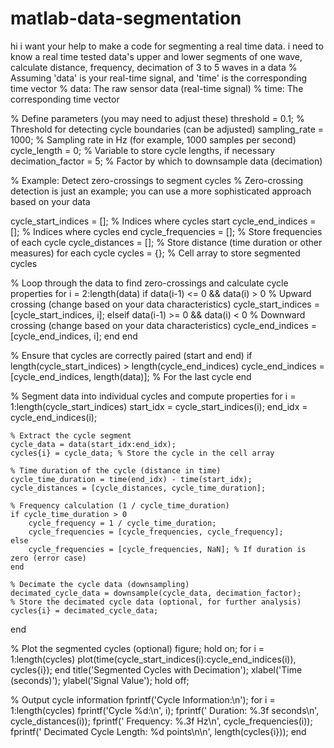 # matlab-data-segmentation
hi i want your help to make a code for segmenting a real time data. i need to know a real time tested data's upper and lower segments of one wave,  calculate distance, frequency, decimation of 3 to 5 waves in a data
% Assuming 'data' is your real-time signal, and 'time' is the corresponding time vector
% data: The raw sensor data (real-time signal)
% time: The corresponding time vector

% Define parameters (you may need to adjust these)
threshold = 0.1; % Threshold for detecting cycle boundaries (can be adjusted)
sampling_rate = 1000; % Sampling rate in Hz (for example, 1000 samples per second)
cycle_length = 0; % Variable to store cycle lengths, if necessary
decimation_factor = 5; % Factor by which to downsample data (decimation)

% Example: Detect zero-crossings to segment cycles
% Zero-crossing detection is just an example; you can use a more sophisticated approach based on your data

cycle_start_indices = []; % Indices where cycles start
cycle_end_indices = []; % Indices where cycles end
cycle_frequencies = []; % Store frequencies of each cycle
cycle_distances = []; % Store distance (time duration or other measures) for each cycle
cycles = {}; % Cell array to store segmented cycles

% Loop through the data to find zero-crossings and calculate cycle properties
for i = 2:length(data)
    if data(i-1) <= 0 && data(i) > 0 % Upward crossing (change based on your data characteristics)
        cycle_start_indices = [cycle_start_indices, i];
    elseif data(i-1) >= 0 && data(i) < 0 % Downward crossing (change based on your data characteristics)
        cycle_end_indices = [cycle_end_indices, i];
    end
end

% Ensure that cycles are correctly paired (start and end)
if length(cycle_start_indices) > length(cycle_end_indices)
    cycle_end_indices = [cycle_end_indices, length(data)]; % For the last cycle
end

% Segment data into individual cycles and compute properties
for i = 1:length(cycle_start_indices)
    start_idx = cycle_start_indices(i);
    end_idx = cycle_end_indices(i);
    
    % Extract the cycle segment
    cycle_data = data(start_idx:end_idx);
    cycles{i} = cycle_data; % Store the cycle in the cell array
    
    % Time duration of the cycle (distance in time)
    cycle_time_duration = time(end_idx) - time(start_idx);
    cycle_distances = [cycle_distances, cycle_time_duration];
    
    % Frequency calculation (1 / cycle_time_duration)
    if cycle_time_duration > 0
        cycle_frequency = 1 / cycle_time_duration;
        cycle_frequencies = [cycle_frequencies, cycle_frequency];
    else
        cycle_frequencies = [cycle_frequencies, NaN]; % If duration is zero (error case)
    end
    
    % Decimate the cycle data (downsampling)
    decimated_cycle_data = downsample(cycle_data, decimation_factor);
    % Store the decimated cycle data (optional, for further analysis)
    cycles{i} = decimated_cycle_data;
end

% Plot the segmented cycles (optional)
figure;
hold on;
for i = 1:length(cycles)
    plot(time(cycle_start_indices(i):cycle_end_indices(i)), cycles{i});
end
title('Segmented Cycles with Decimation');
xlabel('Time (seconds)');
ylabel('Signal Value');
hold off;

% Output cycle information
fprintf('Cycle Information:\n');
for i = 1:length(cycles)
    fprintf('Cycle %d:\n', i);
    fprintf('  Duration: %.3f seconds\n', cycle_distances(i));
    fprintf('  Frequency: %.3f Hz\n', cycle_frequencies(i));
    fprintf('  Decimated Cycle Length: %d points\n\n', length(cycles{i}));
end
